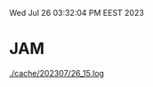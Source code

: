 Wed Jul 26 03:32:04 PM EEST 2023
# JAM
<a href='./cache/202307/26_15.log'>./cache/202307/26_15.log</a>
